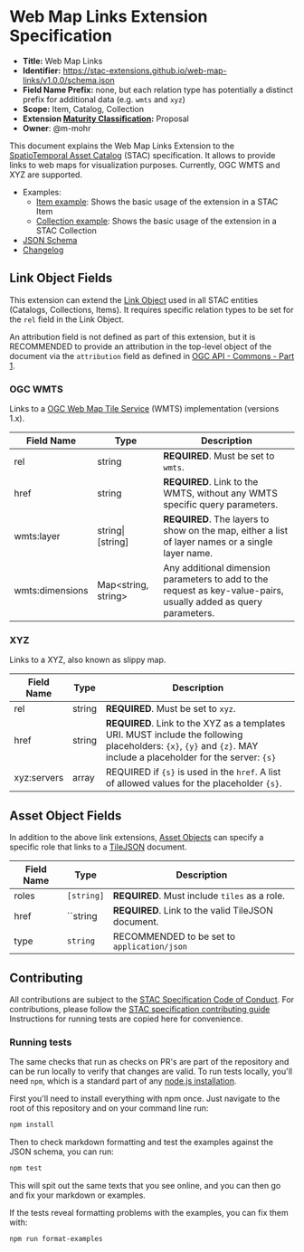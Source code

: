 # Web Map Links Extension Specification

- **Title:** Web Map Links
- **Identifier:** <https://stac-extensions.github.io/web-map-links/v1.0.0/schema.json>
- **Field Name Prefix:** none, but each relation type has potentially a distinct prefix for additional data (e.g. `wmts` and `xyz`)
- **Scope:** Item, Catalog, Collection
- **Extension [Maturity Classification](https://github.com/radiantearth/stac-spec/tree/master/extensions/README.md#extension-maturity):** Proposal
- **Owner**: @m-mohr

This document explains the Web Map Links Extension to the
[SpatioTemporal Asset Catalog](https://github.com/radiantearth/stac-spec) (STAC) specification.
It allows to provide links to web maps for visualization purposes. Currently, OGC WMTS and XYZ are supported.

- Examples:
  - [Item example](examples/item.json): Shows the basic usage of the extension in a STAC Item
  - [Collection example](examples/collection.json): Shows the basic usage of the extension in a STAC Collection
- [JSON Schema](json-schema/schema.json)
- [Changelog](./CHANGELOG.md)

## Link Object Fields

This extension can extend the [Link Object](https://github.com/radiantearth/stac-spec/tree/master/item-spec/item-spec.md#link-object)
used in all STAC entities (Catalogs, Collections, Items). It requires specific relation types to be set for the `rel` field in the
Link Object.

An attribution field is not defined as part of this extension, but it is RECOMMENDED to provide an attribution
in the top-level object of the document via the `attribution` field as defined in
[OGC API - Commons - Part 1](http://docs.ogc.org/DRAFTS/19-072.html#landing-page).

### OGC WMTS

Links to a [OGC Web Map Tile Service](https://www.ogc.org/standards/wmts) (WMTS) implementation (versions 1.x).

| Field Name      | Type                 | Description                                                                                                      |
| --------------- | -------------------- | ---------------------------------------------------------------------------------------------------------------- |
| rel             | string               | **REQUIRED**. Must be set to `wmts`.                                                                             |
| href            | string               | **REQUIRED**. Link to the WMTS, without any WMTS specific query parameters.                                      |
| wmts:layer      | string\|\[string]    | **REQUIRED**. The layers to show on the map, either a list of layer names or a single layer name.                |
| wmts:dimensions | Map\<string, string> | Any additional dimension parameters to add to the request as key-value-pairs, usually added as query parameters. |

### XYZ

Links to a XYZ, also known as slippy map.

| Field Name  | Type   | Description                                                                                                                                                        |
| ----------- | ------ | ------------------------------------------------------------------------------------------------------------------------------------------------------------------ |
| rel         | string | **REQUIRED**. Must be set to `xyz`.                                                                                                                                |
| href        | string | **REQUIRED**. Link to the XYZ as a templates URI. MUST include the following placeholders: `{x}`, `{y}` and `{z}`. MAY include a placeholder for the server: `{s}` |
| xyz:servers | array  | REQUIRED if `{s}` is used in the `href`. A list of allowed values for the placeholder `{s}`.                                                                       |

## Asset Object Fields

In addition to the above link extensions,
[Asset Objects](https://github.com/radiantearth/stac-spec/tree/master/item-spec/item-spec.md#asset-object)
can specify a specific role that links to a [TileJSON](https://github.com/mapbox/tilejson-spec) document.

| Field Name | Type       | Description                                        |
| ---------- | ---------- | -------------------------------------------------- |
| roles      | `[string]` | **REQUIRED**. Must include `tiles` as a role.      |
| href       | ``string   | **REQUIRED**. Link to the valid TileJSON document. |
| type       | `string`   | RECOMMENDED to be set to `application/json`        |

## Contributing

All contributions are subject to the
[STAC Specification Code of Conduct](https://github.com/radiantearth/stac-spec/blob/master/CODE_OF_CONDUCT.md).
For contributions, please follow the
[STAC specification contributing guide](https://github.com/radiantearth/stac-spec/blob/master/CONTRIBUTING.md) Instructions
for running tests are copied here for convenience.

### Running tests

The same checks that run as checks on PR's are part of the repository and can be run locally to verify that changes are valid.
To run tests locally, you'll need `npm`, which is a standard part of any [node.js installation](https://nodejs.org/en/download/).

First you'll need to install everything with npm once. Just navigate to the root of this repository and on
your command line run:
```bash
npm install
```

Then to check markdown formatting and test the examples against the JSON schema, you can run:
```bash
npm test
```

This will spit out the same texts that you see online, and you can then go and fix your markdown or examples.

If the tests reveal formatting problems with the examples, you can fix them with:
```bash
npm run format-examples
```
